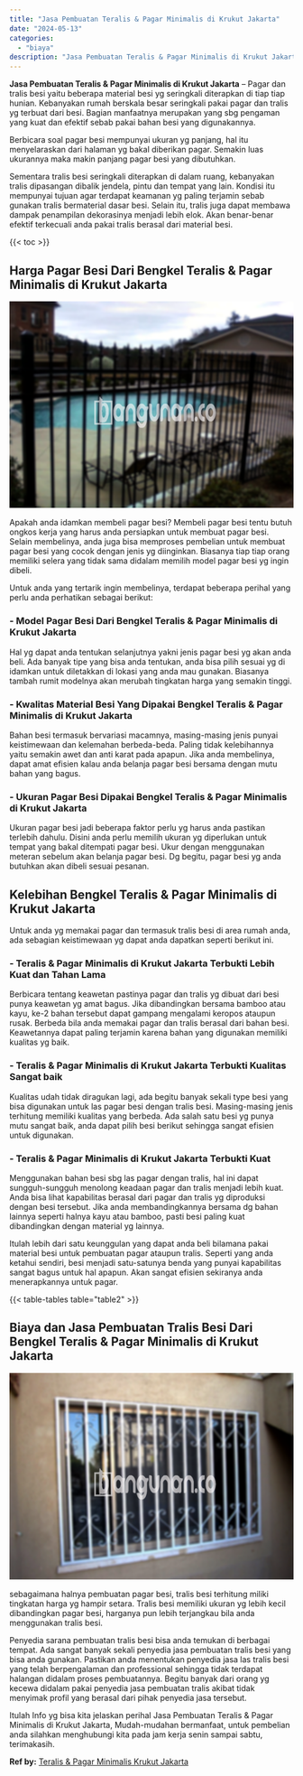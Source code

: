 ```yaml
---
title: "Jasa Pembuatan Teralis & Pagar Minimalis di Krukut Jakarta"
date: "2024-05-13"
categories: 
  - "biaya"
description: "Jasa Pembuatan Teralis & Pagar Minimalis di Krukut Jakarta. Itulah Info yg bisa kita jelaskan perihal Jasa Pembuatan Teralis & Pagar Minimalis di Krukut Jaka..."
---
```


**Jasa Pembuatan Teralis & Pagar Minimalis di Krukut Jakarta** – Pagar dan tralis besi yaitu beberapa material besi yg seringkali diterapkan di tiap tiap hunian. Kebanyakan rumah berskala besar seringkali pakai pagar dan tralis yg terbuat dari besi. Bagian manfaatnya merupakan yang sbg pengaman yang kuat dan efektif sebab pakai bahan besi yang digunakannya.

Berbicara soal pagar besi mempunyai ukuran yg panjang, hal itu menyelaraskan dari halaman yg bakal diberikan pagar. Semakin luas ukurannya maka makin panjang pagar besi yang dibutuhkan.

Sementara tralis besi seringkali diterapkan di dalam ruang, kebanyakan tralis dipasangan dibalik jendela, pintu dan tempat yang lain. Kondisi itu mempunyai tujuan agar terdapat keamanan yg paling terjamin sebab gunakan tralis bermaterial dasar besi. Selain itu, tralis juga dapat membawa dampak penampilan dekorasinya menjadi lebih elok. Akan benar-benar efektif terkecuali anda pakai tralis berasal dari material besi.

{{< toc >}}

## Harga Pagar Besi Dari Bengkel Teralis & Pagar Minimalis di Krukut Jakarta

![Jasa Pembuatan Teralis & Pagar Minimalis di Krukut Jakarta](/images/pagar-minimalis-murah-18.png)

Apakah anda idamkan membeli pagar besi? Membeli pagar besi tentu butuh ongkos kerja yang harus anda persiapkan untuk membuat pagar besi. Selain membelinya, anda juga bisa memproses pembelian untuk membuat pagar besi yang cocok dengan jenis yg diinginkan. Biasanya tiap tiap orang memiliki selera yang tidak sama didalam memilih model pagar besi yg ingin dibeli.

Untuk anda yang tertarik ingin membelinya, terdapat beberapa perihal yang perlu anda perhatikan sebagai berikut:
### \- Model Pagar Besi Dari Bengkel Teralis & Pagar Minimalis di Krukut Jakarta

Hal yg dapat anda tentukan selanjutnya yakni jenis pagar besi yg akan anda beli. Ada banyak tipe yang bisa anda tentukan, anda bisa pilih sesuai yg di idamkan untuk diletakkan di lokasi yang anda mau gunakan. Biasanya tambah rumit modelnya akan merubah tingkatan harga yang semakin tinggi.

### \- Kwalitas Material Besi Yang Dipakai Bengkel Teralis & Pagar Minimalis di Krukut Jakarta

Bahan besi termasuk bervariasi macamnya, masing-masing jenis punyai keistimewaan dan kelemahan berbeda-beda. Paling tidak kelebihannya yaitu semakin awet dan anti karat pada apapun. Jika anda membelinya, dapat amat efisien kalau anda belanja pagar besi bersama dengan mutu bahan yang bagus.

### \- Ukuran Pagar Besi Dipakai Bengkel Teralis & Pagar Minimalis di Krukut Jakarta

Ukuran pagar besi jadi beberapa faktor perlu yg harus anda pastikan terlebih dahulu. Disini anda perlu memilih ukuran yg diperlukan untuk tempat yang bakal ditempati pagar besi. Ukur dengan menggunakan meteran sebelum akan belanja pagar besi. Dg begitu, pagar besi yg anda butuhkan akan dibeli sesuai pesanan.

## Kelebihan Bengkel Teralis & Pagar Minimalis di Krukut Jakarta

Untuk anda yg memakai pagar dan termasuk tralis besi di area rumah anda, ada sebagian keistimewaan yg dapat anda dapatkan seperti berikut ini.

### \- Teralis & Pagar Minimalis di Krukut Jakarta Terbukti Lebih Kuat dan Tahan Lama

Berbicara tentang keawetan pastinya pagar dan tralis yg dibuat dari besi punya keawetan yg amat bagus. Jika dibandingkan bersama bamboo atau kayu, ke-2 bahan tersebut dapat gampang mengalami keropos ataupun rusak. Berbeda bila anda memakai pagar dan tralis berasal dari bahan besi. Keawetannya dapat paling terjamin karena bahan yang digunakan memiliki kualitas yg baik.

### \- Teralis & Pagar Minimalis di Krukut Jakarta Terbukti Kualitas Sangat baik

Kualitas udah tidak diragukan lagi, ada begitu banyak sekali type besi yang bisa digunakan untuk las pagar besi dengan tralis besi. Masing-masing jenis terhitung memiliki kualitas yang berbeda. Ada salah satu besi yg punya mutu sangat baik, anda dapat pilih besi berikut sehingga sangat efisien untuk digunakan.

### \- Teralis & Pagar Minimalis di Krukut Jakarta Terbukti Kuat

Menggunakan bahan besi sbg las pagar dengan tralis, hal ini dapat sungguh-sungguh menolong keadaan pagar dan tralis menjadi lebih kuat. Anda bisa lihat kapabilitas berasal dari pagar dan tralis yg diproduksi dengan besi tersebut. Jika anda membandingkannya bersama dg bahan lainnya seperti halnya kayu atau bamboo, pasti besi paling kuat dibandingkan dengan material yg lainnya.

Itulah lebih dari satu keunggulan yang dapat anda beli bilamana pakai material besi untuk pembuatan pagar ataupun tralis. Seperti yang anda ketahui sendiri, besi menjadi satu-satunya benda yang punyai kapabilitas sangat bagus untuk hal apapun. Akan sangat efisien sekiranya anda menerapkannya untuk pagar.

{{< table-tables table="table2" >}}

## Biaya dan Jasa Pembuatan Tralis Besi Dari Bengkel Teralis & Pagar Minimalis di Krukut Jakarta

![Jasa Pembuatan Teralis & Pagar Minimalis di Krukut Jakarta](/images/teralis-minimalis-murah-27.png)

sebagaimana halnya pembuatan pagar besi, tralis besi terhitung miliki tingkatan harga yg hampir setara. Tralis besi memiliki ukuran yg lebih kecil dibandingkan pagar besi, harganya pun lebih terjangkau bila anda menggunakan tralis besi.

Penyedia sarana pembuatan tralis besi bisa anda temukan di berbagai tempat. Ada sangat banyak sekali penyedia jasa pembuatan tralis besi yang bisa anda gunakan. Pastikan anda menentukan penyedia jasa las tralis besi yang telah berpengalaman dan professional sehingga tidak terdapat halangan didalam proses pembuatannya. Begitu banyak dari orang yg kecewa didalam pakai penyedia jasa pembuatan tralis akibat tidak menyimak profil yang berasal dari pihak penyedia jasa tersebut.

Itulah Info yg bisa kita jelaskan perihal Jasa Pembuatan Teralis & Pagar Minimalis di Krukut Jakarta, Mudah-mudahan bermanfaat, untuk pembelian anda silahkan menghubungi kita pada jam kerja senin sampai sabtu, terimakasih.

**Ref by:** [Teralis & Pagar Minimalis Krukut Jakarta](https://id.wikipedia.org/wiki/Teralis)
